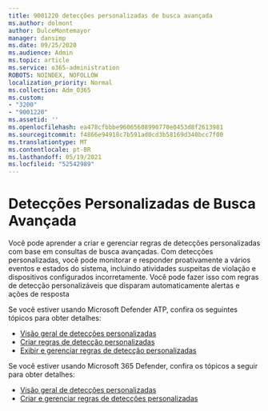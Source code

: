 ```yaml
---
title: 9001220 detecções personalizadas de busca avançada
ms.author: dolmont
author: DulceMontemayor
manager: dansimp
ms.date: 09/25/2020
ms.audience: Admin
ms.topic: article
ms.service: o365-administration
ROBOTS: NOINDEX, NOFOLLOW
localization_priority: Normal
ms.collection: Adm_O365
ms.custom:
- "3200"
- "9001220"
ms.assetid: ''
ms.openlocfilehash: ea478cfbbbe96065608990770e0453d8f2613981
ms.sourcegitcommit: f4866e94918c7b591ad0cd3b58169d340bcc7f00
ms.translationtype: MT
ms.contentlocale: pt-BR
ms.lasthandoff: 05/19/2021
ms.locfileid: "52542989"
---
```

# <a name="advanced-hunting-custom-detections"></a>Detecções Personalizadas de Busca Avançada

Você pode aprender a criar e gerenciar regras de detecções personalizadas com base em consultas de busca avançadas. Com detecções personalizadas, você pode monitorar e responder proativamente a vários eventos e estados do sistema, incluindo atividades suspeitas de violação e dispositivos configurados incorretamente. Você pode fazer isso com regras de detecção personalizáveis que disparam automaticamente alertas e ações de resposta
  
Se você estiver usando Microsoft Defender ATP, confira os seguintes tópicos para obter detalhes: 
- [Visão geral de detecções personalizadas](/windows/security/threat-protection/microsoft-defender-atp/overview-custom-detections)
- [Criar regras de detecção personalizadas](/windows/security/threat-protection/microsoft-defender-atp/custom-detection-rules)
- [Exibir e gerenciar regras de detecção personalizadas](/windows/security/threat-protection/microsoft-defender-atp/custom-detections-manage)

Se você estiver usando Microsoft 365 Defender, confira os tópicos a seguir para obter detalhes: 
- [Visão geral de detecções personalizadas](/microsoft-365/security/mtp/custom-detections-overview)
- [Criar e gerenciar regras de detecções personalizadas](/microsoft-365/security/mtp/custom-detection-rules)
